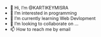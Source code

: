 - 👋 Hi, I’m @KARTIKEYMISRA
- 👀 I’m interested in programming
- 🌱 I’m currently learning Web Devlopment
- 💞️ I’m looking to collaborate on ...
- 📫 How to reach me by email

<!---
KARTIKEYMISRA/KARTIKEYMISRA is a ✨ special ✨ repository because its `README.md` (this file) appears on your GitHub profile.
You can click the Preview link to take a look at your changes.
--->
